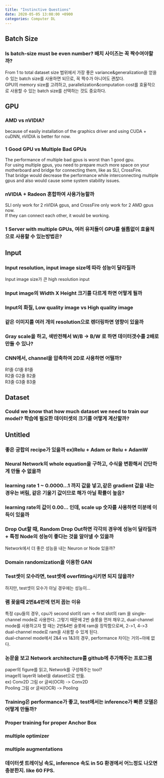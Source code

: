 ```yaml
---
title: "Instinctive Questions"
date: 2020-05-05 13:08:00 +0900
categories: Computer DL
---
```


## Batch Size   
### Is batch-size must be even number? 배치 사이즈는 꼭 짝수여야할까?
From 1 to total dataset size 범위에서 가장 좋은 variance&generalization을 얻을 수 있는 batch size를 사용하면 되므로, 꼭 짝수가 아니어도 괜찮다.    
GPU의 memory size를 고려하고, parallelization&computation cost를 효율적으로 사용할 수 있는 batch size를 선택하는 것도 중요하다.    

## GPU   
### AMD vs nVIDIA?
because of easily installation of the graphics driver and using CUDA + cuDNN, nVIDIA is better for now.    

### 1 Good GPU vs Multiple Bad GPUs   
The performance of multiple bad gpus is worst than 1 good gpu.    
For using multiple gpus, you need to prepare much more space on your motherboard and bridge for connecting them, like as SLI, CrossFire.    
That bridge would decrease the performance while interconnecting multiple gpus and also would cause some system stability issues.    

### nVIDIA + Radeon 혼합하여 사용가능할까
SLI only work for 2 nVIDIA gpus, and CrossFire only work for 2 AMD gpus now.    
If they can connect each other, it would be working.    

### 1 Server with multiple GPUs, 여러 유저들이 GPU를 쉴틈없이 효율적으로 사용할 수 있는방법은?     


## Input   
### Input resolution, input image size에 따라 성능이 달라질까    
Input image size가 큰 high resolution input
### Input image의 Width X Height 크기를 다르게 하면 어떻게 될까   
### Input의 화질, Low quality image vs High quality image   
### 같은 이미지를 여러 개의 resolution으로 렌더링하면 영향이 있을까   
### Gray scale을 하고, 색반전해서 W/B -> B/W 로 하면 데이터갯수를 2배로 만들 수 있나?   
### CNN에서, channel을 압축하여 2D로 사용하면 어떨까?   
R1줄 G1줄 B1줄   
R2줄 G2줄 B2줄   
R3줄 G3줄 B3줄   



## Dataset   
### Could we know that how much dataset we need to train our model? 학습에 필요한 데이터셋의 크기를 어떻게 계산할까?   


## Untitled   
### 좋은 궁합의 recipe가 있을까 ex)Relu + Adam or Relu + AdamW   
### Neural Network의 whole equation을 구하고, 수식을 변환해서 간단하게 만들 수 없을까   
### learning rate 1 ~ 0.0000...1 까지 값을 넣고,같은 gradient 값을 내는 경우는 버림, 같은 기울기 값이므로 해가 아닐 확률이 높음?   
### learning rate의 값이 0.00... 인데, scale up 숫자를 사용하면 미분에 이득이 있을까      
### Drop Out할 때, Random Drop Out하면 각각의 경우에 성능이 달라질까 + 특정 Node의 성능이 좋다는 것을 알아낼 수 있을까
Network에서 더 좋은 성능을 내는 Neuron or Node 있을까?

### Domain randomization을 이용한 GAN    
### Test셋이 모수라면, test셋에 overfitting시키면 되지 않을까?   
하지만, test셋이 모수가 아닐 경우에는 성능이...    

### 램 꽂을때 2번&4번에 먼저 꼽는 이유
특정 cpu들의 경우, cpu가 second slot의 ram -> first slot의 ram 을 single-channel mode로 사용한다.
그렇기 때문에 2번 슬롯을 먼저 채우고, dual-channel mode를 사용하고자 할 때는 2번&4번 슬롯에 ram을 장착함으로써,
2->1, 4->3 dual-channel mode로 ram을 사용할 수 있게 된다.    
dual-channel mode에서 2&4 vs 1&3의 경우, performance 차이는 거의~아예 없다.    

### 논문을 보고 Network architecture를 github에 추가해주는 프로그램    
paper의 figure를 읽고, Network를 구성해주는 tool?    
image의 layer와 label을 dataset으로 만듦.    
ex) Conv2D 그림 or 글씨(OCR) -> Conv2D    
    Pooling 그림 or 글씨(OCR) -> Pooling    
    
### Training은 performance가 좋고, test에서는 inference가 빠른 모델은 어떻게 만들까?    
### Proper training for proper Anchor Box
### multiple optimizer
### multiple augmentations    
### 데이터셋 트레이닝 속도, inference 속도 in 5G 환경에서 어느정도 나오면 충분한지. like 60 FPS.    
